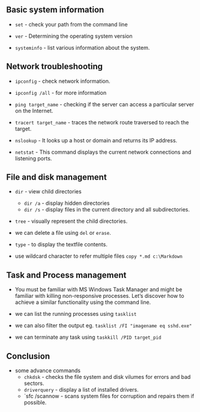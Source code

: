 ## Basic system information
* `set` - check your path from the command line

* `ver` - Determining the operating system version

* `systeminfo` - list various information about the system.

## Network troubleshooting

* `ipconfig` - check network information.

* `ipconfig /all` - for more information

* `ping target_name` - checking if the server can access a particular server on the Internet.

* `tracert target_name` - traces the network route traversed to reach the target.

* `nslookup` -  It looks up a host or domain and returns its IP address. 

* `netstat` - This command displays the current network connections and listening ports.

## File and disk management

* `dir` - view child directories
    - `dir /a` - display hidden directories
    - `dir /s` - display files in the current directory and all subdirectories.

* `tree` - visually represent the child directories.

* we can delete a file using `del` or `erase`.

* `type` - to display the textfile contents.

* use wildcard character to refer multiple files `copy *.md c:\Markdown`

## Task and Process management

* You must be familiar with MS Windows Task Manager and might be familiar with killing non-responsive processes. Let’s discover how to achieve a similar functionality using the command line.

* we can list the running processes using `tasklist`

* we can also filter the output eg. `tasklist /FI "imagename eq sshd.exe"`

* we can terminate any task using `taskkill /PID target_pid`

## Conclusion

* some advance commands
    - `chkdsk` - checks the file system and disk vilumes for errors and bad sectors.
    - `driverquery` - display a list of installed drivers.
    - `sfc /scannow - scans system files for corruption and repairs them if possible.
